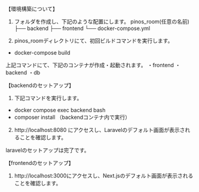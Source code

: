 【環境構築について】
1. フォルダを作成し、下記のような配置にします。
pinos_room(任意の名前)
    ├── backend
    ├── frontend
    └── docker-compose.yml


2. pinos_roomディレクトリにて、初回ビルドコマンドを実行します。
- docker-compose build


上記コマンドにて、下記のコンテナが作成・起動されます。
・frontend
・backend
・db



【backendのセットアップ】

1. 下記コマンドを実行します。
- docker compose exec backend bash
- composer install
（backendコンテナ内で実行）


2. http://localhost:8080 にアクセスし、Laravelのデフォルト画面が表示されることを確認します。


laravelのセットアップは完了です。




【frontendのセットアップ】

1. http://localhost:3000にアクセスし、Next.jsのデフォルト画面が表示されることを確認します。
